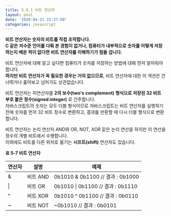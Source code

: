 ```yaml
---
title: 5.9.1 비트 연산자
layout: post
date: '2020-04-21 22:37:00'
categories: javascript
---
```


**비트 연산자는 숫자의 비트를 직접 조작합니다.**  
**C 같은 저수준 언어를 다뤄 본 경험이 없거나, 컴퓨터가 내부적으로 숫자를 어떻게 저장하는지 배운 적이 없다면 비트 연산자를 이해하기가 힘들 겁니다.**  

비트 연산자에 대해 알고 싶다면 컴퓨터가 숫자를 저장하는 방법에 대해 먼저 알아둬야 합니다.  
**하지만 비트 연산자가 꼭 필요한 경우는 거의 없으므로**, 비트 연산자에 대한 이 섹션은 건너뛰거나 훑어보고 넘어가도 상관없습니다.

비트 연산자는 피연산자를 **2의 보수(two's complement) 형식으로 저장된 32 비트 부호 붙은 정수(signed integer)** 로 간주합니다.  
자바스크립트의 숫자는 모두 더블 형식이므로 자바스크립트는 비트 연산자를 실행하기 전에 숫자를 먼저 32 비트 정수로 변환하고, 결과를 반환할 때 다시 더블 형식으로 변환합니다.

비트 연산자는 논리 연산자 AND와 OR, NOT, XOR 같은 논리 연산을 하지만 이 연산을 정수의 개별 비트에서 수행합니다.  
이외에도 비트를 다른 위치로 옮기는 **시프트(shift)** 연산자도 있습니다.

**표 5-7 비트 연산자**

| 연산자 | 설명 | 예제 |
|----------|-------|-------|
|&| 비트 AND | 0b1010 & 0b1100 // 결과 : 0b1000 |
| \| | 비트 OR | 0b1010 \| 0b1100 // 결과 : 0b1110 |
| ^ | 비트 XOR | 0b1010 ^ 0b1100 // 결과 : 0b0110 |
| ~ | 비트 NOT | ~0b1010 // 결과 : 0b0101 |